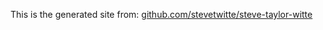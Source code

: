This is the generated site from: [github.com/stevetwitte/steve-taylor-witte](https://github.com/stevetwitte/steve-taylor-witte)

